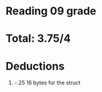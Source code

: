 Reading 09 grade
=============

Total: 3.75/4
=========

Deductions
=========

1) -.25 16 bytes for the struct
